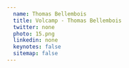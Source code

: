 ```yaml
---
  name: Thomas Bellembois
  title: Volcamp - Thomas Bellembois
  twitter: none
  photo: 15.png
  linkedin: none
  keynotes: false
  sitemap: false
---
```

